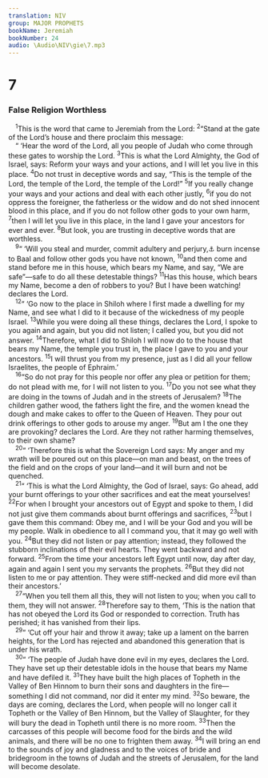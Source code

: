 ```yaml
---
translation: NIV
group: MAJOR PROPHETS
bookName: Jeremiah 
bookNumber: 24
audio: \Audio\NIV\gie\7.mp3
---
```


<div class="title"><h1>7</h1><h3>False Religion Worthless </h3></div>
<span class="verse gie_7_1"> <sup>1</sup>This is the word that came to Jeremiah from the Lord: </span>
<span class="verse gie_7_2"><sup>2</sup>“Stand at the gate of the Lord’s house and there proclaim this message: <br/> “ ‘Hear the word of the Lord, all you people of Judah who come through these gates to worship the Lord. </span>
<span class="verse gie_7_3"><sup>3</sup>This is what the Lord Almighty, the God of Israel, says: Reform your ways and your actions, and I will let you live in this place. </span>
<span class="verse gie_7_4"><sup>4</sup>Do not trust in deceptive words and say, “This is the temple of the Lord, the temple of the Lord, the temple of the Lord!” </span>
<span class="verse gie_7_5"><sup>5</sup>If you really change your ways and your actions and deal with each other justly, </span>
<span class="verse gie_7_6"><sup>6</sup>if you do not oppress the foreigner, the fatherless or the widow and do not shed innocent blood in this place, and if you do not follow other gods to your own harm, </span>
<span class="verse gie_7_7"><sup>7</sup>then I will let you live in this place, in the land I gave your ancestors for ever and ever. </span>
<span class="verse gie_7_8"><sup>8</sup>But look, you are trusting in deceptive words that are worthless. <br/></span>
<span class="verse gie_7_9"> <sup>9</sup>“ ‘Will you steal and murder, commit adultery and perjury,<a data-toggle="tooltip" data-placement="bottom" title="Or and swear by false gods">⚓</a> burn incense to Baal and follow other gods you have not known, </span>
<span class="verse gie_7_10"><sup>10</sup>and then come and stand before me in this house, which bears my Name, and say, “We are safe”—safe to do all these detestable things? </span>
<span class="verse gie_7_11"><sup>11</sup>Has this house, which bears my Name, become a den of robbers to you? But I have been watching! declares the Lord. <br/></span>
<span class="verse gie_7_12"> <sup>12</sup>“ ‘Go now to the place in Shiloh where I first made a dwelling for my Name, and see what I did to it because of the wickedness of my people Israel. </span>
<span class="verse gie_7_13"><sup>13</sup>While you were doing all these things, declares the Lord, I spoke to you again and again, but you did not listen; I called you, but you did not answer. </span>
<span class="verse gie_7_14"><sup>14</sup>Therefore, what I did to Shiloh I will now do to the house that bears my Name, the temple you trust in, the place I gave to you and your ancestors. </span>
<span class="verse gie_7_15"><sup>15</sup>I will thrust you from my presence, just as I did all your fellow Israelites, the people of Ephraim.’ <br/></span>
<span class="verse gie_7_16"> <sup>16</sup>“So do not pray for this people nor offer any plea or petition for them; do not plead with me, for I will not listen to you. </span>
<span class="verse gie_7_17"><sup>17</sup>Do you not see what they are doing in the towns of Judah and in the streets of Jerusalem? </span>
<span class="verse gie_7_18"><sup>18</sup>The children gather wood, the fathers light the fire, and the women knead the dough and make cakes to offer to the Queen of Heaven. They pour out drink offerings to other gods to arouse my anger. </span>
<span class="verse gie_7_19"><sup>19</sup>But am I the one they are provoking? declares the Lord. Are they not rather harming themselves, to their own shame? <br/></span>
<span class="verse gie_7_20"> <sup>20</sup>“ ‘Therefore this is what the Sovereign Lord says: My anger and my wrath will be poured out on this place—on man and beast, on the trees of the field and on the crops of your land—and it will burn and not be quenched. <br/></span>
<span class="verse gie_7_21"> <sup>21</sup>“ ‘This is what the Lord Almighty, the God of Israel, says: Go ahead, add your burnt offerings to your other sacrifices and eat the meat yourselves! </span>
<span class="verse gie_7_22"><sup>22</sup>For when I brought your ancestors out of Egypt and spoke to them, I did not just give them commands about burnt offerings and sacrifices, </span>
<span class="verse gie_7_23"><sup>23</sup>but I gave them this command: Obey me, and I will be your God and you will be my people. Walk in obedience to all I command you, that it may go well with you. </span>
<span class="verse gie_7_24"><sup>24</sup>But they did not listen or pay attention; instead, they followed the stubborn inclinations of their evil hearts. They went backward and not forward. </span>
<span class="verse gie_7_25"><sup>25</sup>From the time your ancestors left Egypt until now, day after day, again and again I sent you my servants the prophets. </span>
<span class="verse gie_7_26"><sup>26</sup>But they did not listen to me or pay attention. They were stiff-necked and did more evil than their ancestors.’ <br/></span>
<span class="verse gie_7_27"> <sup>27</sup>“When you tell them all this, they will not listen to you; when you call to them, they will not answer. </span>
<span class="verse gie_7_28"><sup>28</sup>Therefore say to them, ‘This is the nation that has not obeyed the Lord its God or responded to correction. Truth has perished; it has vanished from their lips. <br/></span>
<span class="verse gie_7_29"> <sup>29</sup>“ ‘Cut off your hair and throw it away; take up a lament on the barren heights, for the Lord has rejected and abandoned this generation that is under his wrath. <br/></span>
<span class="verse gie_7_30"> <sup>30</sup>“ ‘The people of Judah have done evil in my eyes, declares the Lord. They have set up their detestable idols in the house that bears my Name and have defiled it. </span>
<span class="verse gie_7_31"><sup>31</sup>They have built the high places of Topheth in the Valley of Ben Hinnom to burn their sons and daughters in the fire—something I did not command, nor did it enter my mind. </span>
<span class="verse gie_7_32"><sup>32</sup>So beware, the days are coming, declares the Lord, when people will no longer call it Topheth or the Valley of Ben Hinnom, but the Valley of Slaughter, for they will bury the dead in Topheth until there is no more room. </span>
<span class="verse gie_7_33"><sup>33</sup>Then the carcasses of this people will become food for the birds and the wild animals, and there will be no one to frighten them away. </span>
<span class="verse gie_7_34"><sup>34</sup>I will bring an end to the sounds of joy and gladness and to the voices of bride and bridegroom in the towns of Judah and the streets of Jerusalem, for the land will become desolate. <br/></span>
